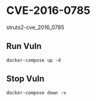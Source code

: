 # CVE-2016-0785

struts2-cve_2016_0785

## Run Vuln

```
docker-compose up -d
```

## Stop Vuln

```
docker-compose down -v
```

